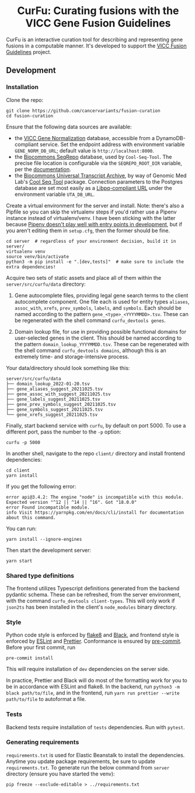 <h1 align="center">
CurFu: Curating fusions with the VICC Gene Fusion Guidelines
</h1>

CurFu is an interactive curation tool for describing and representing gene fusions in a computable manner. It's developed to support the [VICC Fusion Guidelines](https://fusions.cancervariants.org/) project.

## Development

### Installation

Clone the repo:

```commandline
git clone https://github.com/cancervariants/fusion-curation
cd fusion-curation
```

Ensure that the following data sources are available:

- the [VICC Gene Normalization](https://github.com/cancervariants/gene-normalization) database, accessible from a DynamoDB-compliant service. Set the endpoint address with environment variable `GENE_NORM_DB_URL`; default value is `http://localhost:8000`.
- the [Biocommons SeqRepo](https://github.com/biocommons/biocommons.seqrepo) database, used by `Cool-Seq-Tool`. The precise file location is configurable via the `SEQREPO_ROOT_DIR` variable, per the [documentation](https://coolseqtool.readthedocs.io/0.6.0/usage.html#environment-configuration).
- the [Biocommons Universal Transcript Archive](https://github.com/biocommons/uta), by way of Genomic Med Lab's [Cool Seq Tool](https://github.com/GenomicMedLab/cool-seq-tool) package. Connection parameters to the Postgres database are set most easily as a [Libpq-compliant URL](https://www.postgresql.org/docs/current/libpq-connect.html#LIBPQ-CONNSTRING) under the environment variable `UTA_DB_URL`.

Create a virtual environment for the server and install. Note: there's also a Pipfile so you can skip the virtualenv steps if you'd rather use a Pipenv instance instead of virtualenv/venv. I have been sticking with the latter because [Pipenv doesn't play well with entry points in development](https://stackoverflow.com/a/69225249), but if you aren't editing them in `setup.cfg`, then the former should be fine.

```commandline
cd server  # regardless of your environment decision, build it in server/
virtualenv venv
source venv/bin/activate
python3 -m pip install -e ".[dev,tests]"  # make sure to include the extra dependencies!
```

Acquire two sets of static assets and place all of them within the `server/src/curfu/data` directory:

1. Gene autocomplete files, providing legal gene search terms to the client autocomplete component. One file each is used for entity types `aliases`, `assoc_with`, `xrefs`, `prev_symbols`, `labels`, and `symbols`. Each should be named according to the pattern `gene_<type>_<YYYYMMDD>.tsv`. These can be regenerated with the shell command `curfu_devtools genes`.

2. Domain lookup file, for use in providing possible functional domains for user-selected genes in the client. This should be named according to the pattern `domain_lookup_YYYYMMDD.tsv`. These can be regenerated with the shell command `curfu_devtools domains`, although this is an extremely time- and storage-intensive process.

Your data/directory should look something like this:

```
server/src/curfu/data
├── domain_lookup_2022-01-20.tsv
├── gene_aliases_suggest_20211025.tsv
├── gene_assoc_with_suggest_20211025.tsv
├── gene_labels_suggest_20211025.tsv
├── gene_prev_symbols_suggest_20211025.tsv
├── gene_symbols_suggest_20211025.tsv
└── gene_xrefs_suggest_20211025.tsv
```

Finally, start backend service with `curfu`, by default on port 5000. To use a different port, pass the number to the `-p` option:

```commandline
curfu -p 5000
```

In another shell, navigate to the repo `client/` directory and install frontend dependencies:

```commandline
cd client
yarn install
```

If you get the following error:

```
error api@3.4.2: The engine "node" is incompatible with this module. Expected version "^12 || ^14 || ^16". Got "18.0.0"
error Found incompatible module.
info Visit https://yarnpkg.com/en/docs/cli/install for documentation about this command.
```

You can run:

```commandline
yarn install --ignore-engines
```

Then start the development server:

```commandline
yarn start
```

### Shared type definitions

The frontend utilizes Typescript definitions generated from the backend pydantic schema. These can be refreshed, from the server environment, with the command `curfu_devtools client-types`. This will only work if `json2ts` has been installed in the client's `node_modules` binary directory.

### Style

Python code style is enforced by [flake8](https://github.com/PyCQA/flake8) and [Black](https://github.com/psf/black), and frontend style is enforced by [ESLint](https://eslint.org/) and [Prettier](https://prettier.io/). Conformance is ensured by [pre-commit](https://pre-commit.com/#usage). Before your first commit, run

```commandline
pre-commit install
```

This will require installation of `dev` dependencies on the server side.

In practice, Prettier and Black will do most of the formatting work for you to be in accordance with ESLint and flake8. In the backend, run `python3 -m black path/to/file`, and in the frontend, run `yarn run prettier --write path/to/file` to autoformat a file.

### Tests

Backend tests require installation of `tests` dependencies. Run with `pytest`.

### Generating requirements

`requirements.txt` is used for Elastic Beanstalk to install the dependencies. Anytime you update package requirements, be sure to update `requirements.txt`. To generate run the below command from `server` directory (ensure you have started the venv):

```commandline
pip freeze --exclude-editable > ../requirements.txt
```
